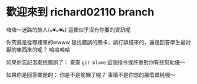 #  歡迎來到 richard02110 branch

嗨嗨～迷路的旅人(⁎⁍̴̛ᴗ⁍̴̛⁎)
這裡似乎沒有你要的資訊呢

你究竟是從哪裡來的wwww
是找錯誤的關卡，誤打誤撞來的，還是回答學生最討厭的東西來的呢？
哈哈哈哈

如果你忘記怎麼找錯誤了：
查查 `git blame` 這個指令或許會對你有些幫助優～

如果你是回答問題的：
你是不是偷懶了呢？
事情不是你想的那麼單純喔～
